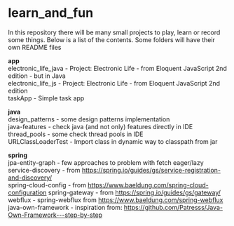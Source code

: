 # learn_and_fun

In this repository there will be many small projects to play, learn or record some things. Below is a list of the
contents. Some folders will have their own README files

**app**  
electronic_life_java - Project: Electronic Life - from Eloquent JavaScript 2nd edition - but in Java   
electronic_life_js - Project: Electronic Life - from Eloquent JavaScript 2nd edition   
taskApp - Simple task app

**java**  
design_patterns - some design patterns implementation  
java-features - check java (and not only) features directly in IDE  
thread_pools - some check thread pools in IDE  
URLClassLoaderTest - Import class in dynamic way to classpath from jar

**spring**  
jpa-entity-graph - few approaches to problem with fetch eager/lazy   
service-discovery - from https://spring.io/guides/gs/service-registration-and-discovery/  
spring-cloud-config - from https://www.baeldung.com/spring-cloud-configuration
spring-gateway - from https://spring.io/guides/gs/gateway/  
webflux - spring-webflux from https://www.baeldung.com/spring-webflux  
java-own-framework - inspiration from: https://github.com/Patresss/Java-Own-Framework---step-by-step  


